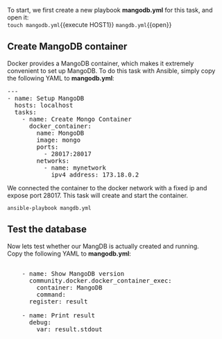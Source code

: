 To start, we first create a new playbook **mangodb.yml** for this task, and open it:\
`touch mangodb.yml`{{execute HOST1}}
`mangdb.yml`{{open}}

## Create MangoDB container

Docker provides a MangoDB container, which makes it extremely convenient to set up MangoDB. To do this task with Ansible, simply copy the following YAML to **mangodb.yml**:

<pre class="file" data-filename="mangodb.yml" data-target="replace">---
- name: Setup MangoDB
  hosts: localhost
  tasks:
    - name: Create Mongo Container
      docker_container:
        name: MongoDB
        image: mongo
        ports: 
          - 28017:28017
        networks: 
          - name: mynetwork
            ipv4_address: 173.18.0.2
</pre>

We connected the container to the docker network with a fixed ip and expose port 28017. This task will create and start the container.

`ansible-playbook mangdb.yml`

## Test the database

Now lets test whether our MangDB is actually created and running.\
Copy the following YAML to **mangodb.yml**:

<pre class="file" data-filename="mangodb.yml" data-target="replace">

    - name: Show MangoDB version
      community.docker.docker_container_exec:
        container: MangoDB
        command: 
      register: result

    - name: Print result
      debug:
        var: result.stdout
</pre>